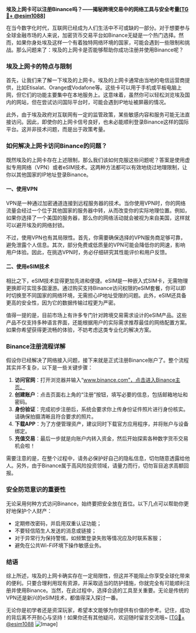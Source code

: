 **埃及上网卡可以注册Binance吗？——揭秘跨境交易中的网络工具与安全考量[[TG💪+ @esim1088](https://t.me/s/esim1088)]**

在当今数字化时代，互联网已经成为人们生活中不可或缺的一部分。对于想要参与全球金融市场的人来说，加密货币交易平台如Binance无疑是一个热门选择。然而，如果你身处埃及这样一个有着独特网络环境的国家，可能会遇到一些限制和挑战。那么问题来了：埃及的上网卡是否能够帮助你成功注册并使用Binance呢？

### 埃及上网卡的特点与限制

首先，让我们来了解一下埃及的上网卡。埃及的上网卡通常由当地的电信运营商提供，比如Etisalat、Orange或Vodafone等。这些卡可以用于手机或平板电脑上网，但它们的功能主要集中在本地服务上。这意味着，虽然你可以轻松浏览埃及国内的网站，但在尝试访问国际平台时，可能会遇到IP地址被屏蔽的情况。

此外，由于埃及政府对互联网有一定的监管政策，某些敏感内容和服务可能无法直接访问。因此，即使你的上网卡信号良好，也未必能顺利登录Binance这样的国际平台。这并非技术问题，而是出于政策考量。

### 如何解决上网卡访问Binance的问题？

既然埃及的上网卡存在上述限制，那么我们该如何克服这些问题呢？答案是使用虚拟专用网络（VPN）或者eSIM技术。这两种方法都可以有效地绕过地理限制，让你以其他国家的IP地址登录Binance。

#### 一、使用VPN

VPN是一种通过加密通道连接到远程服务器的技术。当你使用VPN时，你的网络流量会经过一个位于其他国家的服务器中转，从而改变你的实际地理位置。例如，如果你选择了一个美国的服务器，那么你的网络活动就会被视为来自美国，这样就可以避开埃及的网络封锁。

不过，使用VPN也有其局限性。首先，你需要确保选择的VPN服务商足够可靠，避免泄露个人信息。其次，部分免费或低质量的VPN可能会降低你的网速，影响用户体验。因此，在挑选VPN时，务必仔细研究其性能评价和用户反馈。

#### 二、使用eSIM技术

相比之下，eSIM技术显得更加先进和便捷。eSIM是一种嵌入式SIM卡，无需物理更换即可实现多国漫游。通过购买支持Binance访问权限的eSIM套餐，你可以即时切换至不同国家的网络环境，无需担心IP地址受限的问题。此外，eSIM还具备更高的安全性，因为它的数据传输过程更为严密。

值得一提的是，目前市场上有许多专门针对跨境交易需求设计的eSIM产品。这些产品不仅支持多种语言界面，还能根据用户的实际需求推荐最佳的网络配置方案。如果你希望获得更流畅的体验，不妨考虑这类专业化的解决方案。

### Binance注册流程详解

假设你已经解决了网络接入问题，接下来就是正式注册Binance账户了。整个流程其实并不复杂，以下是一些关键步骤：

1. **访问官网**：打开浏览器并输入“www.binance.com”，点击进入Binance主页。
2. **创建账户**：点击页面右上角的“注册”按钮，填写必要的信息，包括邮箱地址和密码。
3. **身份验证**：完成初步注册后，系统会要求你上传身份证件照片进行身份核实。请确保拍摄清晰且符合要求的照片。
4. **下载APP**：为了方便管理资产，建议同时下载官方应用程序，并将账户与设备绑定。
5. **充值交易**：最后一步就是向账户内转入资金，然后开始探索各种数字货币交易机会啦！

需要注意的是，在整个过程中，请务必保护好自己的隐私信息，切勿随意透露给他人。另外，由于Binance属于高风险投资领域，请量力而行，切勿盲目追求高额回报。

### 安全防范意识的重要性

无论采用何种方式访问Binance，始终要把安全放在首位。以下几点可以帮助你更好地保护个人财产：

- 定期修改密码，并启用双重认证功能；
- 不要轻信陌生人发送的消息或链接；
- 对于异常行为保持警惕，如频繁登录失败等情况应及时联系客服；
- 避免在公共Wi-Fi环境下操作敏感业务。

### 结语

综上所述，埃及的上网卡确实存在一定局限性，但这并不能阻止你享受全球化带来的便利。只要合理利用现有资源，并采取适当的防护措施，你就完全有可能顺利注册并使用Binance。当然，在此过程中，选择合适的工具至关重要。无论是传统的VPN还是新兴的eSIM技术，都值得深入探讨一番。

无论你是初学者还是资深玩家，希望本文能够为你提供有价值的参考。记住，成功的背后离不开耐心与坚持！如果你还有其他疑问，欢迎随时留言交流哦~ [[TG💪+ @esim1088](https://t.me/s/esim1088) ![Image](https://i.postimg.cc/4NQfJmqS/Snipaste-2025-05-13-00-14-12.png)]